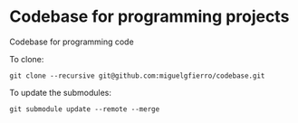 # Codebase for programming projects

Codebase for programming code

To clone:

    git clone --recursive git@github.com:miguelgfierro/codebase.git

To update the submodules:

    git submodule update --remote --merge



